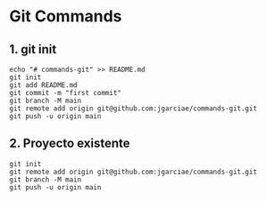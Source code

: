 # Git Commands

## 1. git init
```
echo "# commands-git" >> README.md
git init
git add README.md
git commit -m "first commit"
git branch -M main
git remote add origin git@github.com:jgarciae/commands-git.git
git push -u origin main
```

## 2. Proyecto existente
```
git init
git remote add origin git@github.com:jgarciae/commands-git.git
git branch -M main
git push -u origin main
```